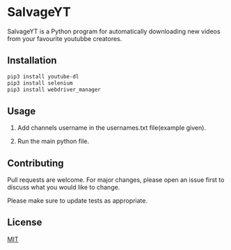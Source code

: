 # SalvageYT 

SalvageYT is a Python program for automatically downloading new videos from your favourite youtubbe creatores. 

## Installation

```bash
pip3 install youtube-dl
pip3 install selenium
pip3 install webdriver_manager
```

## Usage

1. Add channels username in the usernames.txt file(example given).

2. Run the main python file.

## Contributing
Pull requests are welcome. For major changes, please open an issue first to discuss what you would like to change.

Please make sure to update tests as appropriate.

## License
[MIT](https://choosealicense.com/licenses/mit/)
